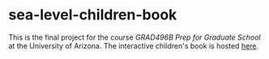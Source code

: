 # sea-level-children-book

This is the final project for the course *GRAD496B Prep for Graduate School* at the University of Arizona.
The interactive children's book is hosted [here](https://williameclee.github.io/sea-level-children-book/mr-fishs-coral-friends.html).